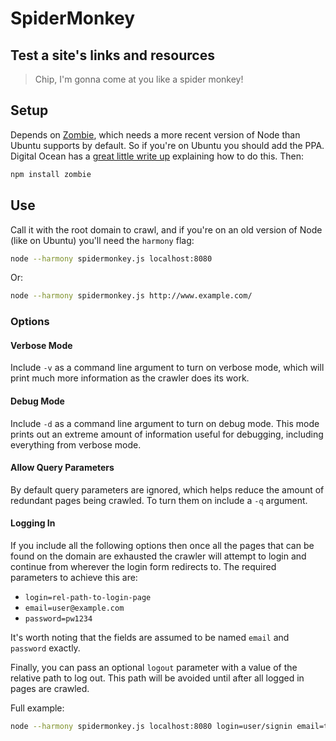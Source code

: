 # SpiderMonkey

## Test a site's links and resources

> Chip, I'm gonna come at you like a spider monkey!

## Setup

Depends on [Zombie](http://zombie.js.org/),
which needs a more recent version of Node than Ubuntu supports by default.
So if you're on Ubuntu you should add the PPA. Digital Ocean has a
[great little write up](https://www.digitalocean.com/community/tutorials/how-to-install-node-js-on-an-ubuntu-14-04-server)
explaining how to do this. Then:

```bash
npm install zombie
```

## Use

Call it with the root domain to crawl, and if you're on an old version of Node (like on Ubuntu)
you'll need the `harmony` flag:

```bash
node --harmony spidermonkey.js localhost:8080
```

Or:

```bash
node --harmony spidermonkey.js http://www.example.com/
```

### Options

#### Verbose Mode

Include `-v` as a command line argument to turn on verbose mode,
which will print much more information as the crawler does its work.

#### Debug Mode

Include `-d` as a command line argument to turn on debug mode.
This mode prints out an extreme amount of information useful for debugging,
including everything from verbose mode.

#### Allow Query Parameters

By default query parameters are ignored,
which helps reduce the amount of redundant pages being crawled.
To turn them on include a `-q` argument.

#### Logging In

If you include all the following options then once all the pages that can be
found on the domain are exhausted the crawler will attempt to login and
continue from wherever the login form redirects to.
The required parameters to achieve this are:

 * `login=rel-path-to-login-page`
 * `email=user@example.com`
 * `password=pw1234`

It's worth noting that the fields are assumed to be named `email` and `password` exactly.

Finally, you can pass an optional `logout` parameter with a value of the relative path to log out.
This path will be avoided until after all logged in pages are crawled.

Full example:

```bash
node --harmony spidermonkey.js localhost:8080 login=user/signin email=test@example.com password=testpass logout=user/signout
```
